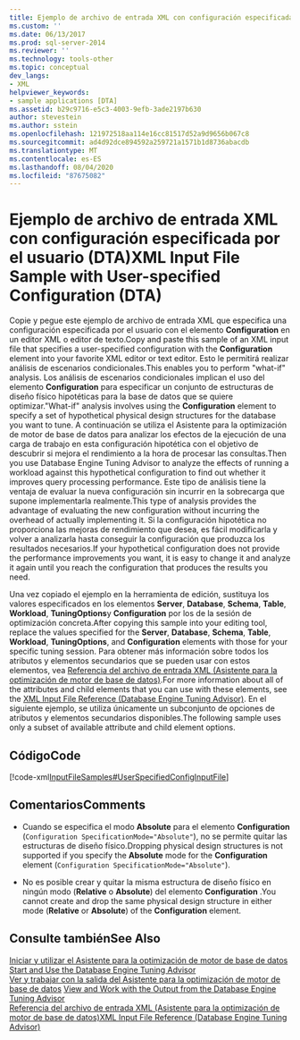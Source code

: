 ```yaml
---
title: Ejemplo de archivo de entrada XML con configuración especificada por el usuario (DTA) | Microsoft Docs
ms.custom: ''
ms.date: 06/13/2017
ms.prod: sql-server-2014
ms.reviewer: ''
ms.technology: tools-other
ms.topic: conceptual
dev_langs:
- XML
helpviewer_keywords:
- sample applications [DTA]
ms.assetid: b29c9716-e5c3-4003-9efb-3ade2197b630
author: stevestein
ms.author: sstein
ms.openlocfilehash: 121972518aa114e16cc81517d52a9d9656b067c8
ms.sourcegitcommit: ad4d92dce894592a259721a1571b1d8736abacdb
ms.translationtype: MT
ms.contentlocale: es-ES
ms.lasthandoff: 08/04/2020
ms.locfileid: "87675082"
---
```

# <a name="xml-input-file-sample-with-user-specified-configuration-dta"></a><span data-ttu-id="1a8ef-102">Ejemplo de archivo de entrada XML con configuración especificada por el usuario (DTA)</span><span class="sxs-lookup"><span data-stu-id="1a8ef-102">XML Input File Sample with User-specified Configuration (DTA)</span></span>
  <span data-ttu-id="1a8ef-103">Copie y pegue este ejemplo de archivo de entrada XML que especifica una configuración especificada por el usuario con el elemento **Configuration** en un editor XML o editor de texto.</span><span class="sxs-lookup"><span data-stu-id="1a8ef-103">Copy and paste this sample of an XML input file that specifies a user-specified configuration with the **Configuration** element into your favorite XML editor or text editor.</span></span> <span data-ttu-id="1a8ef-104">Esto le permitirá realizar análisis de escenarios condicionales.</span><span class="sxs-lookup"><span data-stu-id="1a8ef-104">This enables you to perform "what-if" analysis.</span></span> <span data-ttu-id="1a8ef-105">Los análisis de escenarios condicionales implican el uso del elemento **Configuration** para especificar un conjunto de estructuras de diseño físico hipotéticas para la base de datos que se quiere optimizar.</span><span class="sxs-lookup"><span data-stu-id="1a8ef-105">"What-if" analysis involves using the **Configuration** element to specify a set of hypothetical physical design structures for the database you want to tune.</span></span> <span data-ttu-id="1a8ef-106">A continuación se utiliza el Asistente para la optimización de motor de base de datos para analizar los efectos de la ejecución de una carga de trabajo en esta configuración hipotética con el objetivo de descubrir si mejora el rendimiento a la hora de procesar las consultas.</span><span class="sxs-lookup"><span data-stu-id="1a8ef-106">Then you use Database Engine Tuning Advisor to analyze the effects of running a workload against this hypothetical configuration to find out whether it improves query processing performance.</span></span> <span data-ttu-id="1a8ef-107">Este tipo de análisis tiene la ventaja de evaluar la nueva configuración sin incurrir en la sobrecarga que supone implementarla realmente.</span><span class="sxs-lookup"><span data-stu-id="1a8ef-107">This type of analysis provides the advantage of evaluating the new configuration without incurring the overhead of actually implementing it.</span></span> <span data-ttu-id="1a8ef-108">Si la configuración hipotética no proporciona las mejoras de rendimiento que desea, es fácil modificarla y volver a analizarla hasta conseguir la configuración que produzca los resultados necesarios.</span><span class="sxs-lookup"><span data-stu-id="1a8ef-108">If your hypothetical configuration does not provide the performance improvements you want, it is easy to change it and analyze it again until you reach the configuration that produces the results you need.</span></span>  
  
 <span data-ttu-id="1a8ef-109">Una vez copiado el ejemplo en la herramienta de edición, sustituya los valores especificados en los elementos **Server**, **Database**, **Schema**, **Table**, **Workload**, **TuningOptions**y **Configuration** por los de la sesión de optimización concreta.</span><span class="sxs-lookup"><span data-stu-id="1a8ef-109">After copying this sample into your editing tool, replace the values specified for the **Server**, **Database**, **Schema**, **Table**, **Workload**, **TuningOptions**, and **Configuration** elements with those for your specific tuning session.</span></span> <span data-ttu-id="1a8ef-110">Para obtener más información sobre todos los atributos y elementos secundarios que se pueden usar con estos elementos, vea [Referencia del archivo de entrada XML &#40;Asistente para la optimización de motor de base de datos&#41;](xml-input-file-reference-database-engine-tuning-advisor.md).</span><span class="sxs-lookup"><span data-stu-id="1a8ef-110">For more information about all of the attributes and child elements that you can use with these elements, see the [XML Input File Reference &#40;Database Engine Tuning Advisor&#41;](xml-input-file-reference-database-engine-tuning-advisor.md).</span></span> <span data-ttu-id="1a8ef-111">En el siguiente ejemplo, se utiliza únicamente un subconjunto de opciones de atributos y elementos secundarios disponibles.</span><span class="sxs-lookup"><span data-stu-id="1a8ef-111">The following sample uses only a subset of available attribute and child element options.</span></span>  
  
## <a name="code"></a><span data-ttu-id="1a8ef-112">Código</span><span class="sxs-lookup"><span data-stu-id="1a8ef-112">Code</span></span>  
 [!code-xml[InputFileSamples#UserSpecifiedConfigInputFile](../../snippets/xml/SQL14/dta_xml/inputfilesamples/xml/dta_xml_input_file_samples.xml#userspecifiedconfiginputfile)]  
  
## <a name="comments"></a><span data-ttu-id="1a8ef-113">Comentarios</span><span class="sxs-lookup"><span data-stu-id="1a8ef-113">Comments</span></span>  
  
-   <span data-ttu-id="1a8ef-114">Cuando se especifica el modo **Absolute** para el elemento **Configuration** (`Configuration SpecificationMode="Absolute"`), no se permite quitar las estructuras de diseño físico.</span><span class="sxs-lookup"><span data-stu-id="1a8ef-114">Dropping physical design structures is not supported if you specify the **Absolute** mode for the **Configuration** element (`Configuration SpecificationMode="Absolute"`).</span></span>  
  
-   <span data-ttu-id="1a8ef-115">No es posible crear y quitar la misma estructura de diseño físico en ningún modo (**Relative** o **Absolute**) del elemento **Configuration** .</span><span class="sxs-lookup"><span data-stu-id="1a8ef-115">You cannot create and drop the same physical design structure in either mode (**Relative** or **Absolute**) of the **Configuration** element.</span></span>  
  
## <a name="see-also"></a><span data-ttu-id="1a8ef-116">Consulte también</span><span class="sxs-lookup"><span data-stu-id="1a8ef-116">See Also</span></span>  
 <span data-ttu-id="1a8ef-117">[Iniciar y utilizar el Asistente para la optimización de motor de base de datos](../../relational-databases/performance/start-and-use-the-database-engine-tuning-advisor.md) </span><span class="sxs-lookup"><span data-stu-id="1a8ef-117">[Start and Use the Database Engine Tuning Advisor](../../relational-databases/performance/start-and-use-the-database-engine-tuning-advisor.md) </span></span>  
 <span data-ttu-id="1a8ef-118">[Ver y trabajar con la salida del Asistente para la optimización de motor de base de datos](../../relational-databases/performance/view-and-work-with-the-output-from-the-database-engine-tuning-advisor.md) </span><span class="sxs-lookup"><span data-stu-id="1a8ef-118">[View and Work with the Output from the Database Engine Tuning Advisor](../../relational-databases/performance/view-and-work-with-the-output-from-the-database-engine-tuning-advisor.md) </span></span>  
 [<span data-ttu-id="1a8ef-119">Referencia del archivo de entrada XML &#40;Asistente para la optimización de motor de base de datos&#41;</span><span class="sxs-lookup"><span data-stu-id="1a8ef-119">XML Input File Reference &#40;Database Engine Tuning Advisor&#41;</span></span>](xml-input-file-reference-database-engine-tuning-advisor.md)  
  
  
